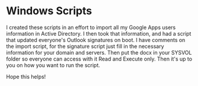 # Windows Scripts
I created these scripts in an effort to import all my Google Apps users information in Active Directory. I then took that information, and had a script that updated everyone's Outlook signatures on boot. I have comments on the import script, for the signature script just fill in the necessary information for your domain and servers. Then put the docx in your SYSVOL folder so everyone can access with it Read and Execute only. Then it's up to you on how you want to run the script.

Hope this helps!
